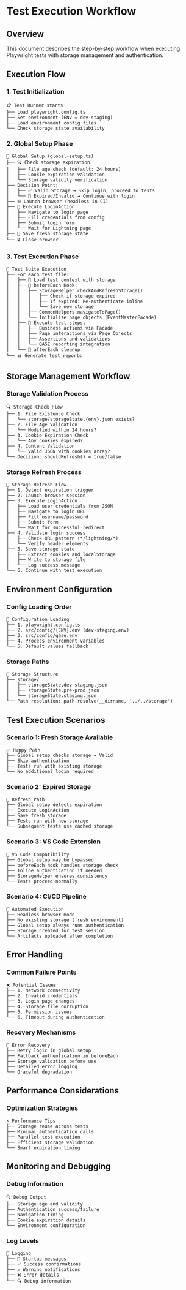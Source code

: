 # Test Execution Workflow

## Overview
This document describes the step-by-step workflow when executing Playwright tests with storage management and authentication.

## Execution Flow

### 1. Test Initialization
```
📋 Test Runner starts
├── Load playwright.config.ts
├── Set environment (ENV = dev-staging)
├── Load environment config files
└── Check storage state availability
```

### 2. Global Setup Phase
```
🚀 Global Setup (global-setup.ts)
├── 🔍 Check storage expiration
│   ├── File age check (default: 24 hours)
│   ├── Cookie expiration validation
│   └── Storage validity verification
├── Decision Point:
│   ├── ✅ Valid Storage → Skip login, proceed to tests
│   └── 🔄 Expired/Invalid → Continue with login
├── 🌐 Launch browser (headless in CI)
├── 🔐 Execute LoginAction
│   ├── Navigate to login page
│   ├── Fill credentials from config
│   ├── Submit login form
│   └── Wait for Lightning page
├── 💾 Save fresh storage state
└── 🔒 Close browser
```

### 3. Test Execution Phase
```
🧪 Test Suite Execution
├── For each test file:
│   ├── 📂 Load test context with storage
│   ├── 🔄 beforeEach Hook:
│   │   ├── StorageHelper.checkAndRefreshStorage()
│   │   │   ├── Check if storage expired
│   │   │   ├── If expired: Re-authenticate inline
│   │   │   └── Save new storage
│   │   ├── CommonHelpers.navigateToPage()
│   │   └── Initialize page objects (EventMasterFacade)
│   ├── 🎯 Execute test steps:
│   │   ├── Business actions via Facade
│   │   ├── Page interactions via Page Objects
│   │   ├── Assertions and validations
│   │   └── QASE reporting integration
│   └── 🧹 afterEach cleanup
└── 📊 Generate test reports
```

## Storage Management Workflow

### Storage Validation Process
```
🔍 Storage Check Flow
├── 1. File Existence Check
│   └── storage/storageState.{env}.json exists?
├── 2. File Age Validation
│   └── Modified within 24 hours?
├── 3. Cookie Expiration Check
│   └── Any cookies expired?
├── 4. Content Validation
│   └── Valid JSON with cookies array?
└── Decision: shouldRefresh() = true/false
```

### Storage Refresh Process
```
🔄 Storage Refresh Flow
├── 1. Detect expiration trigger
├── 2. Launch browser session
├── 3. Execute LoginAction
│   ├── Load user credentials from JSON
│   ├── Navigate to login URL
│   ├── Fill username/password
│   ├── Submit form
│   └── Wait for successful redirect
├── 4. Validate login success
│   ├── Check URL pattern (*/lightning/*)
│   └── Verify header elements
├── 5. Save storage state
│   ├── Extract cookies and localStorage
│   ├── Write to storage file
│   └── Log success message
└── 6. Continue with test execution
```

## Environment Configuration

### Config Loading Order
```
📁 Configuration Loading
├── 1. playwright.config.ts
├── 2. src/config/{ENV}.env (dev-staging.env)
├── 3. src/config/qase.env
├── 4. Process environment variables
└── 5. Default values fallback
```

### Storage Paths
```
📂 Storage Structure
├── storage/
│   ├── storageState.dev-staging.json
│   ├── storageState.pre-prod.json
│   └── storageState.staging.json
└── Path resolution: path.resolve(__dirname, '../../storage')
```

## Test Execution Scenarios

### Scenario 1: Fresh Storage Available
```
✅ Happy Path
├── Global setup checks storage → Valid
├── Skip authentication
├── Tests run with existing storage
└── No additional login required
```

### Scenario 2: Expired Storage
```
🔄 Refresh Path
├── Global setup detects expiration
├── Execute LoginAction
├── Save fresh storage
├── Tests run with new storage
└── Subsequent tests use cached storage
```

### Scenario 3: VS Code Extension
```
🔧 VS Code Compatibility
├── Global setup may be bypassed
├── beforeEach hook handles storage check
├── Inline authentication if needed
├── StorageHelper ensures consistency
└── Tests proceed normally
```

### Scenario 4: CI/CD Pipeline
```
🤖 Automated Execution
├── Headless browser mode
├── No existing storage (fresh environment)
├── Global setup always runs authentication
├── Storage created for test session
└── Artifacts uploaded after completion
```

## Error Handling

### Common Failure Points
```
❌ Potential Issues
├── 1. Network connectivity
├── 2. Invalid credentials
├── 3. Login page changes
├── 4. Storage file corruption
├── 5. Permission issues
└── 6. Timeout during authentication
```

### Recovery Mechanisms
```
🔧 Error Recovery
├── Retry logic in global setup
├── Fallback authentication in beforeEach
├── Storage validation before use
├── Detailed error logging
└── Graceful degradation
```

## Performance Considerations

### Optimization Strategies
```
⚡ Performance Tips
├── Storage reuse across tests
├── Minimal authentication calls
├── Parallel test execution
├── Efficient storage validation
└── Smart expiration timing
```

## Monitoring and Debugging

### Debug Information
```
🔍 Debug Output
├── Storage age and validity
├── Authentication success/failure
├── Navigation timing
├── Cookie expiration details
└── Environment configuration
```

### Log Levels
```
📝 Logging
├── 🚀 Startup messages
├── ✅ Success confirmations
├── ⚠️ Warning notifications
├── ❌ Error details
└── 🔍 Debug information
```